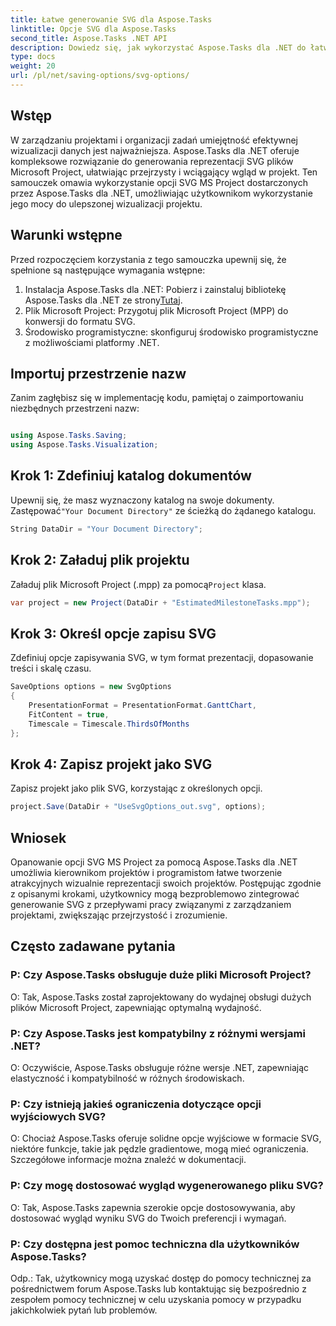 ```yaml
---
title: Łatwe generowanie SVG dla Aspose.Tasks
linktitle: Opcje SVG dla Aspose.Tasks
second_title: Aspose.Tasks .NET API
description: Dowiedz się, jak wykorzystać Aspose.Tasks dla .NET do łatwego generowania reprezentacji SVG plików Microsoft Project w celu ulepszonej wizualizacji projektu.
type: docs
weight: 20
url: /pl/net/saving-options/svg-options/
---
```

## Wstęp
W zarządzaniu projektami i organizacji zadań umiejętność efektywnej wizualizacji danych jest najważniejsza. Aspose.Tasks dla .NET oferuje kompleksowe rozwiązanie do generowania reprezentacji SVG plików Microsoft Project, ułatwiając przejrzysty i wciągający wgląd w projekt. Ten samouczek omawia wykorzystanie opcji SVG MS Project dostarczonych przez Aspose.Tasks dla .NET, umożliwiając użytkownikom wykorzystanie jego mocy do ulepszonej wizualizacji projektu.
## Warunki wstępne
Przed rozpoczęciem korzystania z tego samouczka upewnij się, że spełnione są następujące wymagania wstępne:
1.  Instalacja Aspose.Tasks dla .NET: Pobierz i zainstaluj bibliotekę Aspose.Tasks dla .NET ze strony[Tutaj](https://releases.aspose.com/tasks/net/).
2. Plik Microsoft Project: Przygotuj plik Microsoft Project (MPP) do konwersji do formatu SVG.
3. Środowisko programistyczne: skonfiguruj środowisko programistyczne z możliwościami platformy .NET.

## Importuj przestrzenie nazw
Zanim zagłębisz się w implementację kodu, pamiętaj o zaimportowaniu niezbędnych przestrzeni nazw:
```csharp

using Aspose.Tasks.Saving;
using Aspose.Tasks.Visualization;
```

## Krok 1: Zdefiniuj katalog dokumentów
 Upewnij się, że masz wyznaczony katalog na swoje dokumenty. Zastępować`"Your Document Directory"` ze ścieżką do żądanego katalogu.
```csharp
String DataDir = "Your Document Directory";
```
## Krok 2: Załaduj plik projektu
Załaduj plik Microsoft Project (.mpp) za pomocą`Project` klasa.
```csharp
var project = new Project(DataDir + "EstimatedMilestoneTasks.mpp");
```
## Krok 3: Określ opcje zapisu SVG
Zdefiniuj opcje zapisywania SVG, w tym format prezentacji, dopasowanie treści i skalę czasu.
```csharp
SaveOptions options = new SvgOptions
{
    PresentationFormat = PresentationFormat.GanttChart,
    FitContent = true,
    Timescale = Timescale.ThirdsOfMonths
};
```
## Krok 4: Zapisz projekt jako SVG
Zapisz projekt jako plik SVG, korzystając z określonych opcji.
```csharp
project.Save(DataDir + "UseSvgOptions_out.svg", options);
```

## Wniosek
Opanowanie opcji SVG MS Project za pomocą Aspose.Tasks dla .NET umożliwia kierownikom projektów i programistom łatwe tworzenie atrakcyjnych wizualnie reprezentacji swoich projektów. Postępując zgodnie z opisanymi krokami, użytkownicy mogą bezproblemowo zintegrować generowanie SVG z przepływami pracy związanymi z zarządzaniem projektami, zwiększając przejrzystość i zrozumienie.
## Często zadawane pytania
### P: Czy Aspose.Tasks obsługuje duże pliki Microsoft Project?
O: Tak, Aspose.Tasks został zaprojektowany do wydajnej obsługi dużych plików Microsoft Project, zapewniając optymalną wydajność.

### P: Czy Aspose.Tasks jest kompatybilny z różnymi wersjami .NET?
O: Oczywiście, Aspose.Tasks obsługuje różne wersje .NET, zapewniając elastyczność i kompatybilność w różnych środowiskach.

### P: Czy istnieją jakieś ograniczenia dotyczące opcji wyjściowych SVG?
O: Chociaż Aspose.Tasks oferuje solidne opcje wyjściowe w formacie SVG, niektóre funkcje, takie jak pędzle gradientowe, mogą mieć ograniczenia. Szczegółowe informacje można znaleźć w dokumentacji.

### P: Czy mogę dostosować wygląd wygenerowanego pliku SVG?
O: Tak, Aspose.Tasks zapewnia szerokie opcje dostosowywania, aby dostosować wygląd wyniku SVG do Twoich preferencji i wymagań.

### P: Czy dostępna jest pomoc techniczna dla użytkowników Aspose.Tasks?
Odp.: Tak, użytkownicy mogą uzyskać dostęp do pomocy technicznej za pośrednictwem forum Aspose.Tasks lub kontaktując się bezpośrednio z zespołem pomocy technicznej w celu uzyskania pomocy w przypadku jakichkolwiek pytań lub problemów.